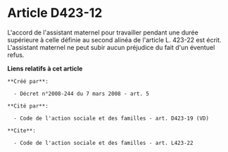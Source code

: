 # Article D423-12

L'accord de l'assistant maternel pour travailler pendant une durée supérieure à celle définie au second alinéa de l'article
L. 423-22 est écrit. L'assistant maternel ne peut subir aucun préjudice du fait d'un éventuel refus.

**Liens relatifs à cet article**

	**Créé par**:

	  - Décret n°2008-244 du 7 mars 2008 - art. 5

	**Cité par**:

	  - Code de l'action sociale et des familles - art. D423-19 (VD)

	**Cite**:

	  - Code de l'action sociale et des familles - art. L423-22
